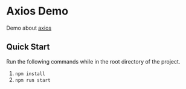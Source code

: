 # Axios Demo

Demo about <a href="https://axios-http.com/">axios</a>

## Quick Start
Run the following commands while in the root directory of the project.

1. `npm install`
2. `npm run start`
